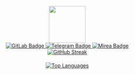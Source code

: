 <div id="header" align="center">
<!--   <img src="https://i.giphy.com/media/v1.Y2lkPTc5MGI3NjExMXZ3bDlvYnh3bWZsYngwNHhoczU5aDNoZm42YjZ0Nm9vbGg2MTNnYiZlcD12MV9pbnRlcm5hbF9naWZfYnlfaWQmY3Q9cw/MBTl5FKAmwwoBwTQjk/giphy.gif" width="100" /> -->
  <img src="https://i.giphy.com/media/v1.Y2lkPTc5MGI3NjExYnA0ZTR3eDM3NGNubWI0ZmZucndqd2t4d2p2b3VsOWN6azg0MGNwbCZlcD12MV9pbnRlcm5hbF9naWZfYnlfaWQmY3Q9cw/T0GhstHAH4eZGRfPbU/giphy.gif" width="100" />
</div>

<div id="badges"  align="center">
  <a href="https://gitlab.com/Gwynbleidd0241">
    <img src="https://img.shields.io/badge/GitLab-white?style=for-the-badge&logo=gitlab&logoColor=black" alt="GitLab Badge" />
  </a>
  <a href="https://t.me/Gwynbleidd0241">
    <img src="https://img.shields.io/badge/Telegram-blue?style=for-the-badge&logo=telegram&logoColor=white" alt="Telegram Badge" />
  </a>
  <a href="https://www.mirea.ru">
    <img src="https://img.shields.io/badge/Mirea-red?style=for-the-badge&logo=twitter&logoColor=white" alt="Mirea Badge" />
  </a>
</div>
<div align="center">
  <div style="margin-bottom: 20px;">
    <a href="https://git.io/streak-stats">
      <img src="http://github-readme-streak-stats.herokuapp.com?user=Gwynbleidd0241&theme=dark&background=000000&timestamp=${new Date().getTime()}" alt="GitHub Streak"/>
    </a>
  </div>
  <div>
    <a href="https://github.com/anuraghazra/github-readme-stats">
      <img src="https://github-readme-stats.vercel.app/api/top-langs/?username=Gwynbleidd0241&layout=compact&theme=vision-friendly-dark&cache_seconds=1800" alt="Top Languages"/>
    </a>
  </div>
</div>





